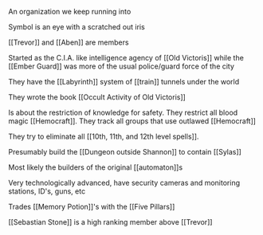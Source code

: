 An organization we keep running into

Symbol is an eye with a scratched out iris

[[Trevor]] and [[Aben]] are members

Started as the C.I.A. like intelligence agency of [[Old Victoris]] while the [[Ember Guard]] was more of the usual police/guard force of the city

They have the [[Labyrinth]] system of [[train]] tunnels under the world

They wrote the book [[Occult Activity of Old Victoris]]

Is about the restriction of knowledge for safety. 
They restrict all blood magic [[Hemocraft]]. They track all groups that use outlawed [[Hemocraft]]

They try to eliminate all [[10th, 11th, and 12th level spells]].

Presumably build the [[Dungeon outside Shannon]] to contain [[Sylas]]

Most likely the builders of the original [[automaton]]s 

Very technologically advanced, have security cameras and monitoring stations, ID's, guns, etc

Trades [[Memory Potion]]'s with the [[Five Pillars]] 

[[Sebastian Stone]] is a high ranking member above [[Trevor]]